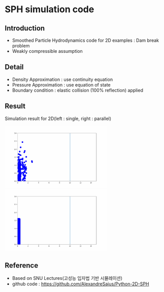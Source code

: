 # SPH simulation code
## Introduction
- Smoothed Particle Hydrodynamics code for 2D examples : Dam break problem
- Weakly compressible assumption
## Detail
- Density Approximation : use continuity equation 
- Pressure Approximation : use equation of state 
- Boundary condition : elastic collision (100% reflection) applied

## Result
<div>
    <p>Simulation result for 2D(left : single, right : parallel)</p>
    <p float = "left">
        <img src="/result/simulation.gif"  width="320" height="196">
        <img src="/result/simulation-parallel.gif"  width="320" height="196">
    </p>
</div>

## Reference
- Based on SNU Lectures(고성능 입자법 기반 시뮬레이션)
- github code : https://github.com/AlexandreSajus/Python-2D-SPH